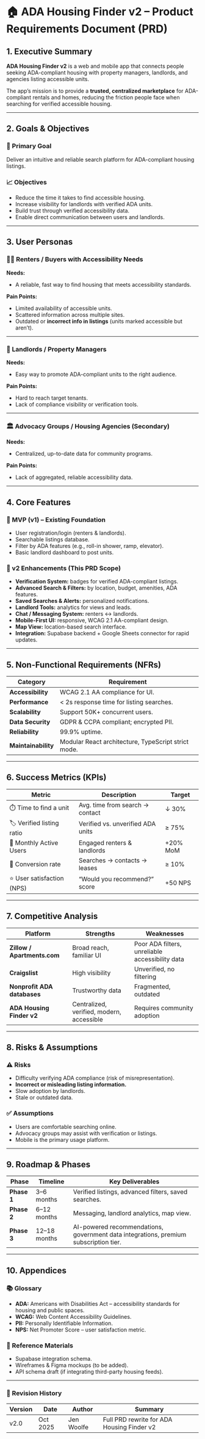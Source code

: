 # 🏠 ADA Housing Finder v2 – Product Requirements Document (PRD)

## 1. Executive Summary
**ADA Housing Finder v2** is a web and mobile app that connects people seeking ADA-compliant housing with property managers, landlords, and agencies listing accessible units.  

The app’s mission is to provide a **trusted, centralized marketplace** for ADA-compliant rentals and homes, reducing the friction people face when searching for verified accessible housing.

---

## 2. Goals & Objectives

### 🎯 Primary Goal
Deliver an intuitive and reliable search platform for ADA-compliant housing listings.

### 📈 Objectives
- Reduce the time it takes to find accessible housing.
- Increase visibility for landlords with verified ADA units.
- Build trust through verified accessibility data.
- Enable direct communication between users and landlords.

---

## 3. User Personas

### 👩‍🦽 Renters / Buyers with Accessibility Needs
**Needs:**
- A reliable, fast way to find housing that meets accessibility standards.  

**Pain Points:**
- Limited availability of accessible units.
- Scattered information across multiple sites.
- Outdated or **incorrect info in listings** (units marked accessible but aren’t).

---

### 🏢 Landlords / Property Managers
**Needs:**
- Easy way to promote ADA-compliant units to the right audience.  

**Pain Points:**
- Hard to reach target tenants.
- Lack of compliance visibility or verification tools.

---

### 🏛️ Advocacy Groups / Housing Agencies (Secondary)
**Needs:**
- Centralized, up-to-date data for community programs.  

**Pain Points:**
- Lack of aggregated, reliable accessibility data.

---

## 4. Core Features

### 🚀 MVP (v1) – Existing Foundation
- User registration/login (renters & landlords).
- Searchable listings database.
- Filter by ADA features (e.g., roll-in shower, ramp, elevator).
- Basic landlord dashboard to post units.

### 🌟 v2 Enhancements (This PRD Scope)
- **Verification System:** badges for verified ADA-compliant listings.
- **Advanced Search & Filters:** by location, budget, amenities, ADA features.
- **Saved Searches & Alerts:** personalized notifications.
- **Landlord Tools:** analytics for views and leads.
- **Chat / Messaging System:** renters ↔ landlords.
- **Mobile-First UI:** responsive, WCAG 2.1 AA-compliant design.
- **Map View:** location-based search interface.
- **Integration:** Supabase backend + Google Sheets connector for rapid updates.

---

## 5. Non-Functional Requirements (NFRs)

| Category | Requirement |
|-----------|--------------|
| **Accessibility** | WCAG 2.1 AA compliance for UI. |
| **Performance** | < 2s response time for listing searches. |
| **Scalability** | Support 50K+ concurrent users. |
| **Data Security** | GDPR & CCPA compliant; encrypted PII. |
| **Reliability** | 99.9% uptime. |
| **Maintainability** | Modular React architecture, TypeScript strict mode. |

---

## 6. Success Metrics (KPIs)

| Metric | Description | Target |
|---------|--------------|--------|
| ⏱️ Time to find a unit | Avg. time from search → contact | ↓ 30% |
| 🏷️ Verified listing ratio | Verified vs. unverified ADA units | ≥ 75% |
| 👥 Monthly Active Users | Engaged renters & landlords | +20% MoM |
| 🔄 Conversion rate | Searches → contacts → leases | ≥ 10% |
| ⭐ User satisfaction (NPS) | “Would you recommend?” score | +50 NPS |

---

## 7. Competitive Analysis

| Platform | Strengths | Weaknesses |
|-----------|------------|-------------|
| **Zillow / Apartments.com** | Broad reach, familiar UI | Poor ADA filters, unreliable accessibility data |
| **Craigslist** | High visibility | Unverified, no filtering |
| **Nonprofit ADA databases** | Trustworthy data | Fragmented, outdated |
| **ADA Housing Finder v2** | Centralized, verified, modern, accessible | Requires community adoption |

---

## 8. Risks & Assumptions

### ⚠️ Risks
- Difficulty verifying ADA compliance (risk of misrepresentation).  
- **Incorrect or misleading listing information.**  
- Slow adoption by landlords.  
- Stale or outdated data.  

### ✅ Assumptions
- Users are comfortable searching online.  
- Advocacy groups may assist with verification or listings.  
- Mobile is the primary usage platform.

---

## 9. Roadmap & Phases

| Phase | Timeline | Key Deliverables |
|--------|-----------|------------------|
| **Phase 1** | 3–6 months | Verified listings, advanced filters, saved searches. |
| **Phase 2** | 6–12 months | Messaging, landlord analytics, map view. |
| **Phase 3** | 12–18 months | AI-powered recommendations, government data integrations, premium subscription tier. |

---

## 10. Appendices

### 📚 Glossary
- **ADA:** Americans with Disabilities Act – accessibility standards for housing and public spaces.  
- **WCAG:** Web Content Accessibility Guidelines.  
- **PII:** Personally Identifiable Information.  
- **NPS:** Net Promoter Score – user satisfaction metric.

### 📎 Reference Materials
- Supabase integration schema.
- Wireframes & Figma mockups (to be added).
- API schema draft (if integrating third-party housing feeds).

---

### 📄 Revision History
| Version | Date | Author | Summary |
|----------|------|---------|----------|
| v2.0 | Oct 2025 | Jen Woolfe | Full PRD rewrite for ADA Housing Finder v2 |

